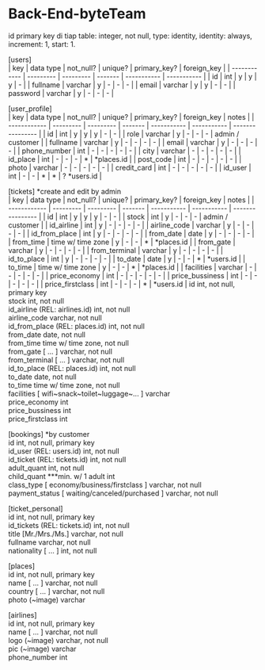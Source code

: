 # Back-End-byteTeam

id primary key di tiap table: integer, not null, type: identity, identity: always, increment: 1, start: 1.  

[users]  
| key          | data type | not_null? | unique? | primary_key? | foreign_key |
| ------------ | --------- | --------- | ------- | -----------  | ----------- |
| id           | int       | y         | y       | y            | -           |
| fullname     | varchar   | y         | -       | -            | -           |
| email        | varchar   | y         | y       | -            | -           |
| password     | varchar   | y         | -       | -            | -           |

[user_profile]  
| key          | data type | not_null? | unique? | primary_key? | foreign_key |      notes       |
| ------------ | --------- | --------- | ------- | -----------  | ----------- | ---------------- |
| id           | int       | y         | y       | y            | -           |         -        |
| role         | varchar   | y         | -       | -            | -           | admin / customer |
| fullname     | varchar   | y         | -       | -            | -           |         -        |
| email        | varchar   | y         | -       | -            | -           |         -        |
| phone_number | int       | -         | -       | -            | -           |         -        |
| city         | varchar   | -         | -       | -            | -           |         -        |
| id_place     | int       | -         | -       | -            | *           |    *places.id    |
| post_code    | int       | -         | -       | -            | -           |         -        |
| photo        | varchar   | -         | -       | -            | -           |         -        |
| credit_card  | int       | -         | -       | -            | -           |         -        |
| id_user      | int       | -         | -       | *            | *           |    ? *users.id   |

[tickets] *create and edit by admin  
| key              | data type         | not_null? | unique? | primary_key? | foreign_key |      notes       |
| ------------     | ---------         | --------- | ------- | -----------  | ----------- | ---------------- |
| id               | int               | y         | y       | y            | -           |         -        |
| stock            | int               | y         | -       | -            | -           | admin / customer |
| id_airline       | int               | y         | -       | -            | -           |         -        |
| airline_code     | varchar           | y         | -       | -            | -           |         -        |
| id_from_place    | int               | y         | -       | -            | -           |         -        |
| from_date        | date              | y         | -       | -            | -           |         -        |
| from_time        | time w/ time zone | y         | -       | -            | *           |    *places.id    |
| from_gate        | varchar           | y         | -       | -            | -           |         -        |
| from_terminal    | varchar           | y         | -       | -            | -           |         -        |
| id_to_place      | int               | y         | -       | -            | -           |         -        |
| to_date          | date              | y         | -       | -            | *           |     *users.id    |
| to_time          | time w/ time zone | y         | -       | -            | *           |    *places.id    |
| facilities       | varchar           | -         | -       | -            | -           |         -        |
| price_economy    | int               | -         | -       | -            | -           |         -        |
| price_bussiness  | int               | -         | -       | -            | -           |         -        |
| price_firstclass | int               | -         | -       | -            | *           |     *users.id    |
id					                                	int, not null, primary key  
stock					                              	int, not null  
id_airline (REL: airlines.id)		            	int, not null  
airline_code				                        	varchar, not null  
id_from_place (REL: places.id)		          	int, not null  
from_date				                            	date, not null  
from_time				                            	time w/ time zone, not null  
from_gate [ ... ]			                      	varchar, not null  
from_terminal [ ... ]			                  	varchar, not null  
id_to_place (REL: places.id)	            		int, not null  
to_date						                            date, not null  
to_time						                            time w/ time zone, not null  
facilities [ wifi~snack~toilet~luggage~... ]	varchar  
price_economy				                        	int  
price_bussiness				                      	int  
price_firstclass			                      	int  

[bookings] *by customer  
id					                                 	int, not null, primary key  
id_user (REL: users.id)			                 	int, not null  
id_ticket (REL: tickets.id)		               	int, not null  
adult_quant				                           	int, not null  
child_quant ***min. w/ 1 adult		          	int  
class_type [ economy/business/firstclass ]	  varchar, not null  
payment_status [ waiting/canceled/purchased ]	varchar, not null  

[ticket_personal]  
id				                    int, not null, primary key  
id_tickets (REL: tickets.id)	int, not null  
title [Mr./Mrs./Ms.]	      	varchar, not null  
fullname			                varchar, not null  
nationality [ ... ]	        	int, not null  

[places]  
id 		            int, not null, primary key  
name [ ... ]	    varchar, not null  
country [ ... ]	  varchar, not null  
photo (~image)	  varchar  

[airlines]  
id 		          int, not null, primary key  
name [ ... ]	  varchar, not null  
logo (~image)	  varchar, not null  
pic (~image)	  varchar  
phone_number	  int  